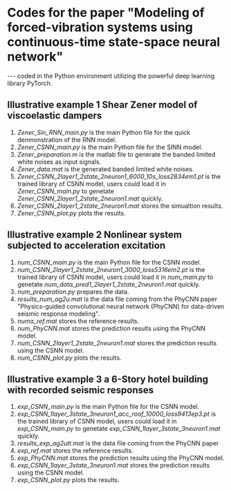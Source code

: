# Codes for the paper "Modeling of forced-vibration systems using continuous-time state-space neural network"
---  coded in the Python environment utilizing the powerful deep learning library PyTorch.
## Illustrative example 1 Shear Zener model of viscoelastic dampers
1. _Zener_Sin_RNN_main.py_ is the main Python file for the quick denmonstration of the RNN model.
2. _Zener_CSNN_main.py_ is the main Python file for the SINN model.
3. _Zener_preparation.m_ is the matlab file to generate the banded limited white noises as input signals.
4. _Zener_data.mat_ is the generated banded limited white noises.
5. _Zener_CSNN_2layer1_2state_2neuron1_6000_10s_loss2834em1.pt_ is the trained library of CSNN model, users could load it in _Zener_CSNN_main.py_ to genetate _Zener_CSNN_2layer1_2state_2neuron1.mat_ quickly.
6. _Zener_CSNN_2layer1_2state_2neuron1.mat_ stores the simualtion results.
7. _Zener_CSNN_plot.py_ plots the results.

## Illustrative example 2 Nonlinear system subjected to acceleration excitation
1. _num_CSNN_main.py_ is the main Python file for the CSNN model.
2. _num_CSNN_2layer1_2state_2neuron1_3000_loss5316em2.pt_ is the trained library of CSNN model, users could load it in _num_main.py_ to genetate _num_data_pred1_2layer1_2state_2neuron1.mat_ quickly.
3. _num_preparation.py_ prepares the data.
4. _results_num_ag2u.mat_ is the data file coming from the PhyCNN paper "Physics-guided convolutional neural network (PhyCNN) for data-driven seismic response modeling".
5. _numa_ref.mat_ stores the reference results.
6. _num_PhyCNN.mat_ stores the prediction results using the PhyCNN model.
7. _num_CSNN_2layer1_2state_2neuron1.mat_ stores the prediction results using the CSNN model.
8. _num_CSNN_plot.py_ plots the results.

## Illustrative example 3 a 6-Story hotel building with recorded seismic responses
1. _exp_CSNN_main.py_ is the main Python file for the CSNN model.
2. _exp_CSNN_1layer_3state_3neuron1_acc_roof_10000_loss9413ep3.pt_ is the trained library of CSNN model, users could load it in _exp_CSNN_main.py_ to genetate _exp_CSNN_1layer_3state_3neuron1.mat_ quickly.
3. _results_exp_ag2utt.mat_ is the data file coming from the PhyCNN paper
4. _exp_ref.mat_ stores the reference results.
5. _exp_PhyCNN.mat_ stores the prediction results using the PhyCNN model.
6. _exp_CSNN_1layer_3state_3neuron1.mat_ stores the prediction results using the CSNN model.
7. _exp_CSNN_plot.py_ plots the results.
